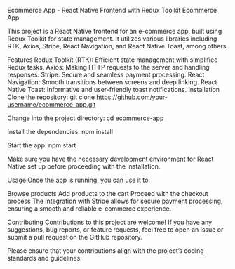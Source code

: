 Ecommerce App - React Native Frontend with Redux Toolkit
Ecommerce App

This project is a React Native frontend for an e-commerce app, built using Redux Toolkit for state management. It utilizes various libraries including RTK, Axios, Stripe, React Navigation, and React Native Toast, among others.

Features
Redux Toolkit (RTK): Efficient state management with simplified Redux tasks.
Axios: Making HTTP requests to the server and handling responses.
Stripe: Secure and seamless payment processing.
React Navigation: Smooth transitions between screens and deep linking.
React Native Toast: Informative and user-friendly toast notifications.
Installation
Clone the repository:
  git clone https://github.com/your-username/ecommerce-app.git

Change into the project directory:
  cd ecommerce-app

Install the dependencies:
  npm install

Start the app:
  npm start

Make sure you have the necessary development environment for React Native set up before proceeding with the installation.

Usage
Once the app is running, you can use it to:

Browse products
Add products to the cart
Proceed with the checkout process
The integration with Stripe allows for secure payment processing, ensuring a smooth and reliable e-commerce experience.

Contributing
Contributions to this project are welcome! If you have any suggestions, bug reports, or feature requests, feel free to open an issue or submit a pull request on the GitHub repository.

Please ensure that your contributions align with the project’s coding standards and guidelines.
